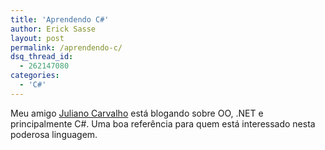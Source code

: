 ```yaml
---
title: 'Aprendendo C#'
author: Erick Sasse
layout: post
permalink: /aprendendo-c/
dsq_thread_id:
  - 262147080
categories:
  - 'C#'
---
```

Meu amigo [Juliano Carvalho][1] est&aacute; blogando sobre OO, .NET e principalmente C#. Uma boa refer&ecirc;ncia para quem est&aacute; interessado nesta poderosa linguagem.

 [1]: http://br.thespoke.net/MyBlog/julianocarvalho/MyBlog.aspx